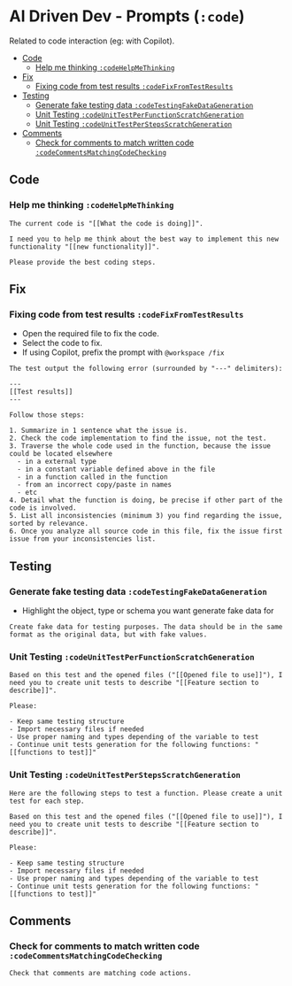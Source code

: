 # AI Driven Dev - Prompts (`:code`)

Related to code interaction (eg: with Copilot).

- [Code](#code)
  - [Help me thinking `:codeHelpMeThinking`](#help-me-thinking-codehelpmethinking)
- [Fix](#fix)
  - [Fixing code from test results `:codeFixFromTestResults`](#fixing-code-from-test-results-codefixfromtestresults)
- [Testing](#testing)
  - [Generate fake testing data `:codeTestingFakeDataGeneration`](#generate-fake-testing-data-codetestingfakedatageneration)
  - [Unit Testing `:codeUnitTestPerFunctionScratchGeneration`](#unit-testing-codeunittestperfunctionscratchgeneration)
  - [Unit Testing `:codeUnitTestPerStepsScratchGeneration`](#unit-testing-codeunittestperstepsscratchgeneration)
- [Comments](#comments)
  - [Check for comments to match written code `:codeCommentsMatchingCodeChecking`](#check-for-comments-to-match-written-code-codecommentsmatchingcodechecking)

## Code

### Help me thinking `:codeHelpMeThinking`

```text
The current code is "[[What the code is doing]]". 

I need you to help me think about the best way to implement this new functionality "[[new functionality]]".

Please provide the best coding steps.
```

## Fix

### Fixing code from test results `:codeFixFromTestResults`

- Open the required file to fix the code.
- Select the code to fix.
- If using Copilot, prefix the prompt with `@workspace /fix`

```text
The test output the following error (surrounded by "---" delimiters): 

---
[[Test results]]
---

Follow those steps:

1. Summarize in 1 sentence what the issue is.
2. Check the code implementation to find the issue, not the test.
3. Traverse the whole code used in the function, because the issue could be located elsewhere
  - in a external type
  - in a constant variable defined above in the file
  - in a function called in the function
  - from an incorrect copy/paste in names
  - etc
4. Detail what the function is doing, be precise if other part of the code is involved.
5. List all inconsistencies (minimum 3) you find regarding the issue, sorted by relevance.
6. Once you analyze all source code in this file, fix the issue first issue from your inconsistencies list.
```

## Testing

### Generate fake testing data `:codeTestingFakeDataGeneration`

- Highlight the object, type or schema you want generate fake data for

```text
Create fake data for testing purposes. The data should be in the same format as the original data, but with fake values. 

```

### Unit Testing `:codeUnitTestPerFunctionScratchGeneration`

```text
Based on this test and the opened files ("[[Opened file to use]]"), I need you to create unit tests to describe "[[Feature section to describe]]".

Please:

- Keep same testing structure
- Import necessary files if needed
- Use proper naming and types depending of the variable to test
- Continue unit tests generation for the following functions: "[[functions to test]]"
```

### Unit Testing `:codeUnitTestPerStepsScratchGeneration`

```text
Here are the following steps to test a function. Please create a unit test for each step.

Based on this test and the opened files ("[[Opened file to use]]"), I need you to create unit tests to describe "[[Feature section to describe]]".

Please:

- Keep same testing structure
- Import necessary files if needed
- Use proper naming and types depending of the variable to test
- Continue unit tests generation for the following functions: "[[functions to test]]"
```

## Comments

### Check for comments to match written code `:codeCommentsMatchingCodeChecking`

```text
Check that comments are matching code actions.
```
